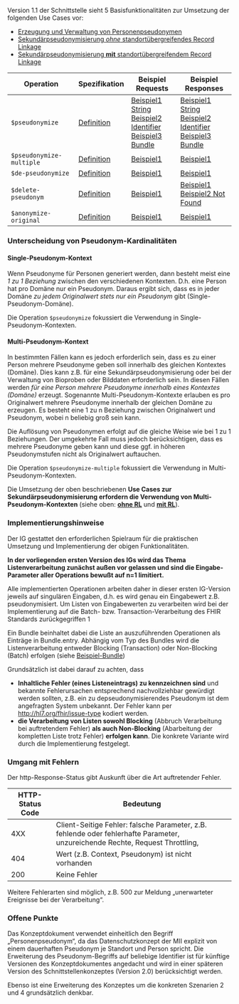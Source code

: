 Version 1.1 der Schnittstelle sieht 5 Basisfunktionalitäten zur Umsetzung der folgenden Use Cases vor:
- [Erzeugung und Verwaltung von Personenpseudonymen](https://medizininformatik-initiative.github.io/mii-interface-module-pseudonymization/UseCases.html#use-case-1-erzeugung-und-verwaltung-von-personenpseudonymen-auf-basis-vorhandener-identifier)
- [Sekundärpseudonymisierung *ohne* standortübergreifendes Record Linkage](https://medizininformatik-initiative.github.io/mii-interface-module-pseudonymization/UseCases.html#use-case-3a-sekund%C3%A4rpseudonymisierung-ohne-standort%C3%BCbergreifendes-record-linkage)
- [Sekundärpseudonymisierung **mit** standortübergreifendem Record Linkage](https://medizininformatik-initiative.github.io/mii-interface-module-pseudonymization/UseCases.html#use-case-3b-sekund%C3%A4rpseudonymisierung-mit-standort%C3%BCbergreifendem-record-linkage)

 Operation                 | Spezifikation                                                                                                                                    | Beispiel Requests                                                                                                                                                                                                                                                                                                                                                                                                                                                                                        |Beispiel Responses
---------------------------|--------------------------------------------------------------------------------------------------------------------------------------------------|----------------------------------------------------------------------------------------------------------------------------------------------------------------------------------------------------------------------------------------------------------------------------------------------------------------------------------------------------------------------------------------------------------------------------------------------------------------------------------------------------------|---
 `$pseudonymize`           | [Definition](https://medizininformatik-initiative.github.io/mii-interface-module-pseudonymization/OperationDefinition-Pseudonymize.html)         | [Beispiel1 String](https://medizininformatik-initiative.github.io/mii-interface-module-pseudonymization/Parameters-PseudonymizeRequestWithStringExample.html)<br>[Beispiel2 Identifier](https://medizininformatik-initiative.github.io/mii-interface-module-pseudonymization/Parameters-PseudonymizeRequestWithIdentifierExample.html)<br>[Beispiel3 Bundle](https://medizininformatik-initiative.github.io/mii-interface-module-pseudonymization/Bundle-pseudonymize-example-bundle-batch-request.html) |[Beispiel1 String](https://medizininformatik-initiative.github.io/mii-interface-module-pseudonymization/Parameters-PseudonymizeStringResponseExample.html)<br>[Beispiel2 Identifier](https://medizininformatik-initiative.github.io/mii-interface-module-pseudonymization/Parameters-PseudonymizeIdentifierResponseExample.html)<br>[Beispiel3 Bundle](https://medizininformatik-initiative.github.io/mii-interface-module-pseudonymization/Bundle-pseudonymize-example-bundle-batch-response.html)
 `$pseudonymize-multiple` | [Definition](https://medizininformatik-initiative.github.io/mii-interface-module-pseudonymization/OperationDefinition-PseudonymizeMultiple.html) | [Beispiel1](https://medizininformatik-initiative.github.io/mii-interface-module-pseudonymization/Parameters-Parameters-PseudonymizeMultiple-request-example-1.html)                                                                                                                                                                                                                                                                                                                                                                                                                                                                                        |[Beispiel1](https://medizininformatik-initiative.github.io/mii-interface-module-pseudonymization/Parameters-Parameters-PseudonymizeMultiple-response-example-1.html)
 `$de-pseudonymize`        | [Definition](https://medizininformatik-initiative.github.io/mii-interface-module-pseudonymization/OperationDefinition-DePseudonymize.html)       | [Beispiel1](https://medizininformatik-initiative.github.io/mii-interface-module-pseudonymization/Parameters-DePseudonymizeRequestWithStringExample.html)                                                                                                                                                                                                                                                                                                                                                 |[Beispiel1](https://medizininformatik-initiative.github.io/mii-interface-module-pseudonymization/Parameters-DePseudonymizeResponseWithStringExample.html)
 `$delete-pseudonym`      | [Definition](https://medizininformatik-initiative.github.io/mii-interface-module-pseudonymization/OperationDefinition-DeletePseudonym.html)      | [Beispiel1](https://medizininformatik-initiative.github.io/mii-interface-module-pseudonymization/Parameters-Parameters-DeletePseudonym-request-example-1.html)                                                                                                                                                                                                                                                                                                                                           |[Beispiel1](https://medizininformatik-initiative.github.io/mii-interface-module-pseudonymization/OperationOutcome-OperationOutcome-DeletePseudonym-response-example-1.html)<br>[Beispiel2 Not Found](https://medizininformatik-initiative.github.io/mii-interface-module-pseudonymization/OperationOutcome-OperationOutcome-DeletePseudonym-response-example-2.html)
 `$anonymize-original`    | [Definition](https://medizininformatik-initiative.github.io/mii-interface-module-pseudonymization/OperationDefinition-AnonymizeOriginal.html)    | [Beispiel1](https://medizininformatik-initiative.github.io/mii-interface-module-pseudonymization/Parameters-Parameters-AnonymizeOriginal-request-example-1.html)                                                                                                                                                                                                                                                                                                                                         |[Beispiel1](https://medizininformatik-initiative.github.io/mii-interface-module-pseudonymization/OperationOutcome-OperationOutcome-AnonymizeOriginal-response-example-1.html)

### Unterscheidung von Pseudonym-Kardinalitäten

#### Single-Pseudonym-Kontext

Wenn Pseudonyme für Personen generiert werden, dann besteht meist eine *1 zu 1 Beziehung* zwischen den verschiedenen Kontexten.
D.h. eine Person hat pro Domäne nur ein Pseudonym. Daraus ergibt sich, dass es in jeder Domäne *zu jedem Originalwert stets nur ein Pseudonym*
gibt (Single-Pseudonym-Domäne).

Die Operation `$pseudonymize` fokussiert die Verwendung in Single-Pseudonym-Kontexten.

#### Multi-Pseudonym-Kontext
In bestimmten Fällen kann es jedoch erforderlich sein, dass es zu einer Person mehrere Pseudonyme geben soll innerhalb des gleichen Kontextes (Domäne).
Dies kann z.B. für eine Sekundärpseudonymisierung oder bei der Verwaltung von Bioproben oder Bilddaten erforderlich sein.
In diesen Fällen werden *für eine Person mehrere Pseudonyme innerhalb eines Kontextes (Domäne)* erzeugt.
Sogenannte Multi-Pseudonym-Kontexte erlauben es pro Originalwert mehrere Pseudonyme innerhalb der gleichen Domäne zu erzeugen.
Es besteht eine 1 zu n Beziehung zwischen Originalwert und Pseudonym, wobei n beliebig groß sein kann.

Die Auflösung von Pseudonymen erfolgt auf die gleiche Weise wie bei 1 zu 1 Beziehungen.
Der umgekehrte Fall muss jedoch berücksichtigen, dass es mehrere Pseudonyme geben kann und diese ggf. in höheren Pseudonymstufen nicht als Originalwert
auftauchen.

Die Operation `$pseudonymize-multiple` fokussiert die Verwendung in Multi-Pseudonym-Kontexten.

Die Umsetzung der oben beschriebenen **Use Cases zur Sekundärpseudonymisierung erfordern die Verwendung von Multi-Pseudonym-Kontexten** (siehe oben: [**ohne RL**](https://medizininformatik-initiative.github.io/mii-interface-module-pseudonymization/UseCases.html#use-case-3a-sekund%C3%A4rpseudonymisierung-ohne-standort%C3%BCbergreifendes-record-linkage)
und [**mit RL**](https://medizininformatik-initiative.github.io/mii-interface-module-pseudonymization/UseCases.html#use-case-3b-sekund%C3%A4rpseudonymisierung-mit-standort%C3%BCbergreifendem-record-linkage)).

### Implementierungshinweise

Der IG gestattet den erforderlichen Spielraum für die praktischen Umsetzung und Implementierung der obigen Funktionalitäten.

**In der vorliegenden ersten Version des IGs wird das Thema Listenverarbeitung zunächst außen vor gelassen und sind die Eingabe-Parameter aller Operations bewußt auf n=1 limitiert.**

Alle implementierten Operationen arbeiten daher in dieser ersten IG-Version jeweils auf singulären Eingaben, d.h. es wird genau ein Eingabewert z.B. pseudonymisiert. Um Listen von Eingabewerten zu verarbeiten wird bei der Implementierung auf die Batch- bzw. Transaction-Verarbeitung des FHIR Standards zurückgegriffen 1

Ein Bundle beinhaltet dabei die Liste an auszuführenden Operationen als Einträge in Bundle.entry. Abhängig vom Typ des Bundles wird die Listenverarbeitung entweder Blocking (Transaction) oder Non-Blocking (Batch) erfolgen (siehe [Beispiel-Bundle](https://medizininformatik-initiative.github.io/mii-interface-module-pseudonymization/Bundle-pseudonymize-example-bundle-batch-request.html))

Grundsätzlich ist dabei darauf zu achten, dass
- **Inhaltliche Fehler (eines Listeneintrags) zu kennzeichnen sind** und bekannte Fehlerursachen entsprechend nachvollziehbar gewürdigt werden sollten, z.B. ein zu depseudonymisierendes Pseudonym ist dem angefragten System unbekannt. Der Fehler kann per http://hl7.org/fhir/issue-type kodiert werden.
- **die Verarbeitung von Listen sowohl Blocking** (Abbruch Verarbeitung bei auftretendem Fehler) **als auch Non-Blocking** (Abarbeitung der kompletten Liste trotz Fehler) **erfolgen kann**. Die konkrete Variante wird durch die Implementierung festgelegt.

### Umgang mit Fehlern

Der http-Response-Status gibt Auskunft über die Art auftretender Fehler.

|HTTP-Status Code|Bedeutung|
----|----
|4XX |Client-Seitige Fehler: falsche Parameter, z.B. fehlende oder fehlerhafte Parameter, unzureichende Rechte, Request Throttling, |
|404 |Wert (z.B. Context, Pseudonym) ist nicht vorhanden |
|200 |Keine Fehler |

Weitere Fehlerarten sind möglich, z.B. 500 zur Meldung „unerwarteter Ereignisse bei der Verarbeitung“.

### Offene Punkte

Das Konzeptdokument verwendet einheitlich den Begriff „Personenpseudonym“, da das Datenschutzkonzept der MII explizit von einem dauerhaften Pseudonym je Standort und Person spricht. Die Erweiterung des Pseudonym-Begriffs auf beliebige Identifier ist für künftige Versionen des Konzeptdokumentes angedacht und wird in einer späteren Version des Schnittstellenkonzeptes (Version 2.0) berücksichtigt werden.

Ebenso ist eine Erweiterung des Konzeptes um die konkreten Szenarien 2 und 4 grundsätzlich denkbar.
